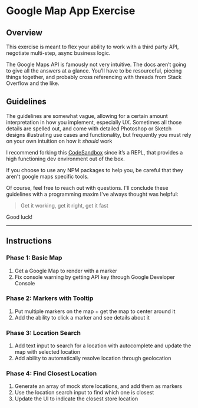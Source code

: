 # Google Map App Exercise

## Overview

This exercise is meant to flex your ability to work with a third party API, negotiate multi-step, async business logic.

The Google Maps API is famously not very intuitive. The docs aren’t going to give all the answers at a glance. You’ll have to be resourceful, piecing things together, and probably cross referencing with threads from Stack Overflow and the like.

## Guidelines

The guidelines are somewhat vague, allowing for a certain amount interpretation in how you implement, especially UX. Sometimes all those details are spelled out, and come with detailed Photoshop or Sketch designs illustrating use cases and functionality, but frequently you must rely on your own intuition on how it _should_ work

I recommend forking this [CodeSandbox](https://codesandbox.io/s/jl4n547kw9) since it’s a REPL, that provides a high functioning dev environment out of the box.

If you choose to use any NPM packages to help you, be careful that they aren't google maps specific tools.

Of course, feel free to reach out with questions. I'll conclude these guidelines with a programming maxim I've always thought was helpful:

> Get it working, get it right, get it fast

Good luck!

---

## Instructions

### Phase 1: Basic Map

1. Get a Google Map to render with a marker
2. Fix console warning by getting API key through Google Developer Console

### Phase 2: Markers with Tooltip

1. Put multiple markers on the map + get the map to center around it
2. Add the ability to click a marker and see details about it

### Phase 3: Location Search

1. Add text input to search for a location with autocomplete and update the map with selected location
2. Add ability to automatically resolve location through geolocation

### Phase 4: Find Closest Location

1. Generate an array of mock store locations, and add them as markers
2. Use the location search input to find which one is closest
3. Update the UI to indicate the closest store location
